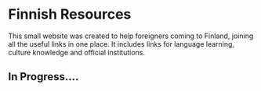 # Finnish Resources

This small website was created to help foreigners coming to Finland, joining all the useful links in one place. It includes links for language learning, culture knowledge and official institutions.


## In Progress....